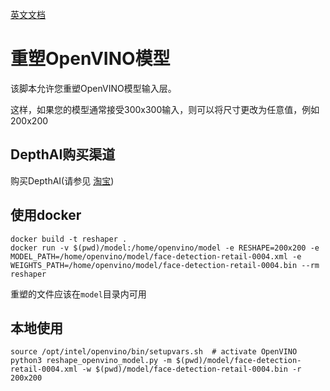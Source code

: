 [英文文档](README.md)

# 重塑OpenVINO模型

该脚本允许您重塑OpenVINO模型输入层。

这样，如果您的模型通常接受300x300输入，则可以将尺寸更改为任意值，例如200x200

## DepthAI购买渠道

购买DepthAI(请参见 [淘宝](https://item.taobao.com/item.htm?id=626257175462))

## 使用docker

```
docker build -t reshaper .
docker run -v $(pwd)/model:/home/openvino/model -e RESHAPE=200x200 -e MODEL_PATH=/home/openvino/model/face-detection-retail-0004.xml -e WEIGHTS_PATH=/home/openvino/model/face-detection-retail-0004.bin --rm reshaper
```

重塑的文件应该在`model`目录内可用


## 本地使用

```
source /opt/intel/openvino/bin/setupvars.sh  # activate OpenVINO
python3 reshape_openvino_model.py -m $(pwd)/model/face-detection-retail-0004.xml -w $(pwd)/model/face-detection-retail-0004.bin -r 200x200
```

